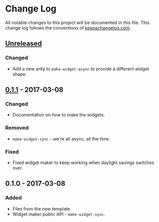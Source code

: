 # Change Log
All notable changes to this project will be documented in this file. This change log follows the conventions of [keepachangelog.com](http://keepachangelog.com/).

## [Unreleased]
### Changed
- Add a new arity to `make-widget-async` to provide a different widget shape.

## [0.1.1] - 2017-03-08
### Changed
- Documentation on how to make the widgets.

### Removed
- `make-widget-sync` - we're all async, all the time.

### Fixed
- Fixed widget maker to keep working when daylight savings switches over.

## 0.1.0 - 2017-03-08
### Added
- Files from the new template.
- Widget maker public API - `make-widget-sync`.

[Unreleased]: https://github.com/your-name/cp/compare/0.1.1...HEAD
[0.1.1]: https://github.com/your-name/cp/compare/0.1.0...0.1.1

